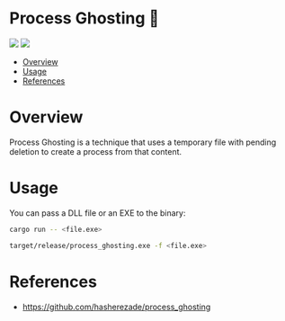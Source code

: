 # Process Ghosting 🦀

<p align="left">
	<a href="https://www.rust-lang.org/"><img src="https://img.shields.io/badge/made%20with-Rust-red"></a>
	<a href="#"><img src="https://img.shields.io/badge/platform-windows-blueviolet"></a>
</p>

- [Overview](#overview)
- [Usage](#usage)
- [References](#references)

# Overview

Process Ghosting is a technique that uses a temporary file with pending deletion to create a process from that content.

# Usage 

You can pass a DLL file or an EXE to the binary:
```sh
cargo run -- <file.exe>
```
```sh
target/release/process_ghosting.exe -f <file.exe>
```

# References

* https://github.com/hasherezade/process_ghosting